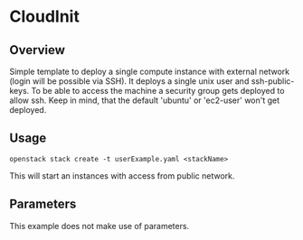 # CloudInit

## Overview

Simple template to deploy a single compute instance with external network (login will be possible via SSH). It deploys a single unix user and ssh-public-keys.
To be able to access the machine a security group gets deployed to allow ssh. Keep in mind, that the default 'ubuntu' or 'ec2-user' won't get deployed.

## Usage

`openstack stack create -t userExample.yaml <stackName>`

This will start an instances with access from public network.


## Parameters

This example does not make use of parameters.
